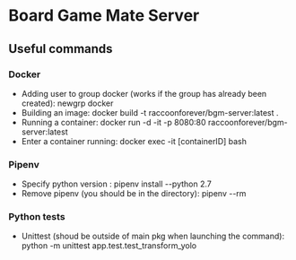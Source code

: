 # Board Game Mate Server

## Useful commands
### Docker
- Adding user to group docker (works if the group has already been created): newgrp docker 
- Building an image: docker build -t raccoonforever/bgm-server:latest .
- Running a container: docker run -d -it -p 8080:80 raccoonforever/bgm-server:latest
- Enter a container running: docker exec -it [containerID] bash

### Pipenv
- Specify python version : pipenv install --python 2.7
- Remove pipenv (you should be in the directory): pipenv --rm

### Python tests
- Unittest (shoud be outside of main pkg when launching the command): python -m unittest app.test.test_transform_yolo

